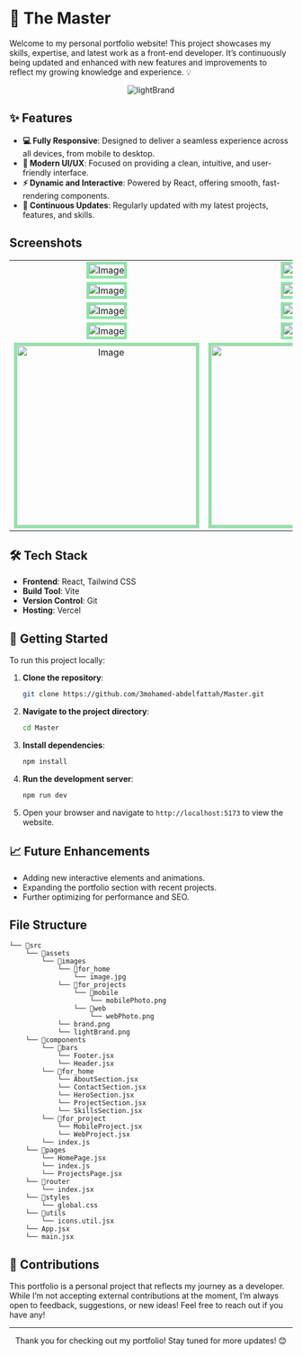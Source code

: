 # 🥇 The Master

Welcome to my personal portfolio website! This project showcases my skills, expertise, and latest work as a front-end developer. It’s continuously being updated and enhanced with new features and improvements to reflect my growing knowledge and experience. 💡

<div  align="center">
  
  ![lightBrand](https://github.com/user-attachments/assets/b1df7702-af43-4914-82d8-f6ac14f79f01)

</div>

## ✨ Features

- **💻 Fully Responsive**: Designed to deliver a seamless experience across all devices, from mobile to desktop.
- **🎨 Modern UI/UX**: Focused on providing a clean, intuitive, and user-friendly interface.
- **⚡ Dynamic and Interactive**: Powered by React, offering smooth, fast-rendering components.
- **🚀 Continuous Updates**: Regularly updated with my latest projects, features, and skills.


## Screenshots

 <table align="center">
  <tr align='center'>
    <td><img src="https://github.com/user-attachments/assets/e10a7b22-bc4e-47cd-a866-a1d77acb805f" alt="Image"  style="border: 5px solid #92E3A9;"/></td>
    <td><img src="https://github.com/user-attachments/assets/d3825858-6c18-421f-b06a-e7dcf5c3b34d" alt="Image"  style="border: 5px solid #92E3A9;"/></td>
  </tr>
  <tr align='center'>
    <td><img src="https://github.com/user-attachments/assets/0f1c902d-8886-413f-9f59-c4abd8464789" alt="Image"  style="border: 5px solid #92E3A9;"/></td>
    <td><img src="https://github.com/user-attachments/assets/a7dacfbf-76d2-4e0d-9ea4-f43bda9de726" alt="Image"  style="border: 5px solid #92E3A9;"/></td>
  </tr>
  <tr align='center'>
    <td><img src="https://github.com/user-attachments/assets/122bf1d2-72ab-4652-a907-02b8a5da5958" alt="Image"  style="border: 5px solid #92E3A9;"/></td>
    <td><img src="https://github.com/user-attachments/assets/d433297d-a959-4cb2-86a4-2d7badcf7d23" alt="Image"  style="border: 5px solid #92E3A9;"/></td>
  </tr>
  <tr align='center'>
    <td><img src="https://github.com/user-attachments/assets/87d83298-d4aa-450b-a2ee-10ea997b9d76" alt="Image"  style="border: 5px solid #92E3A9;"/></td>
    <td><img src="https://github.com/user-attachments/assets/9938fcd4-50a7-4c24-839a-f96904cc4d89" alt="Image"  style="border: 5px solid #92E3A9;"/></td>
  </tr>
  <tr align='center'>
    <td><img width='320px' src="https://github.com/user-attachments/assets/97ff1d24-429e-4496-b43b-ddfc11331f45" alt="Image"  style="border: 5px solid #92E3A9;"/></td>
    <td><img width='320px' src="https://github.com/user-attachments/assets/37e99032-71af-4284-8301-2c2867eca753" alt="Image"  style="border: 5px solid #92E3A9;"/></td>
  </tr>
</table>

## 🛠️ Tech Stack

- **Frontend**: React, Tailwind CSS
- **Build Tool**: Vite
- **Version Control**: Git
- **Hosting**: Vercel

## 🚀 Getting Started

To run this project locally:

1. **Clone the repository**:
   ```bash
   git clone https://github.com/3mohamed-abdelfattah/Master.git
   ```

2. **Navigate to the project directory**:
   ```bash
   cd Master
   ```

3. **Install dependencies**:
   ```bash
   npm install
   ```

4. **Run the development server**:
   ```bash
   npm run dev
   ```

5. Open your browser and navigate to `http://localhost:5173` to view the website.

## 📈 Future Enhancements

- Adding new interactive elements and animations.
- Expanding the portfolio section with recent projects.
- Further optimizing for performance and SEO.


## File Structure

```
└── 📁src
    └── 📁assets
        └── 📁images
            └── 📁for_home
                └── image.jpg
            └── 📁for_projects
                └── 📁mobile
                    └── mobilePhoto.png
                └── 📁web
                    └── webPhoto.png
            └── brand.png
            └── lightBrand.png
    └── 📁components
        └── 📁bars
            └── Footer.jsx
            └── Header.jsx
        └── 📁for_home
            └── AboutSection.jsx
            └── ContactSection.jsx
            └── HeroSection.jsx
            └── ProjectSection.jsx
            └── SkillsSection.jsx
        └── 📁for_project
            └── MobileProject.jsx
            └── WebProject.jsx
        └── index.js
    └── 📁pages
        └── HomePage.jsx
        └── index.js
        └── ProjectsPage.jsx
    └── 📁router
        └── index.jsx
    └── 📁styles
        └── global.css
    └── 📁utils
        └── icons.util.jsx
    └── App.jsx
    └── main.jsx
```

## 🤝 Contributions

This portfolio is a personal project that reflects my journey as a developer. While I’m not accepting external contributions at the moment, I’m always open to feedback, suggestions, or new ideas! Feel free to reach out if you have any!

---
<div align='center'>
  Thank you for checking out my portfolio! Stay tuned for more updates! 😊
</div>
